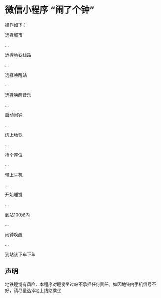 # 微信小程序 “闹了个钟”
操作如下：

选择城市

...

选择地铁线路

...

选择唤醒站

...

选择唤醒音乐

...

启动闹钟

...

挤上地铁

...

抢个座位

...

带上耳机

...

开始睡觉

...

到站100米内

...

闹钟唤醒

...

到站该下车下车

## 声明
地铁睡觉有风险，本程序对睡觉坐过站不承担任何责任。如因地铁内手机信号不好，请尽量选择地上线路乘坐
